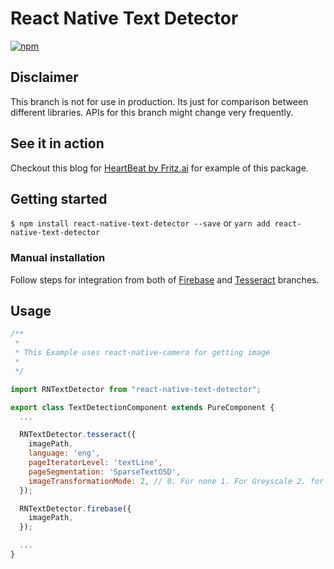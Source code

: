 # React Native Text Detector

[![npm](https://img.shields.io/npm/dm/react-native-text-detector.svg)](https://www.npmjs.com/package/react-native-text-detector)

## Disclaimer 

This branch is not for use in production. Its just for comparison between different libraries. APIs for this branch might change very frequently.

## See it in action
Checkout this blog for [HeartBeat by Fritz.ai](https://heartbeat.fritz.ai/building-text-detection-apps-for-ios-and-android-using-react-native-42fe3c7e339) for example of this package.

## Getting started

`$ npm install react-native-text-detector --save` or `yarn add react-native-text-detector`

### Manual installation

Follow steps for integration from both of [Firebase](https://github.com/zsajjad/react-native-text-detector/tree/firebase) and [Tesseract](https://github.com/zsajjad/react-native-text-detector/tree/tesseract) branches.

## Usage

```javascript
/**
 *
 * This Example uses react-native-camera for getting image
 *
 */

import RNTextDetector from "react-native-text-detector";

export class TextDetectionComponent extends PureComponent {
  ...

  RNTextDetector.tesseract({
    imagePath,
    language: 'eng',
    pageIteratorLevel: 'textLine',
    pageSegmentation: 'SparseTextOSD',
    imageTransformationMode: 2, // 0. For none 1. For Greyscale 2. for Black & White.
  });

  RNTextDetector.firebase({
    imagePath,
  });

  ...
}
```
